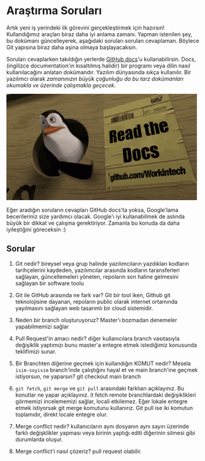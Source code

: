 # Araştırma Soruları

Artık yeni iş yerindeki ilk görevini gerçekleştirmek için hazırsın! Kullandığımız araçları biraz daha iyi anlama zamanı. Yapman istenilen şey, bu dokümanı güncelleyerek, aşağıdaki soruları soruları cevaplaman. Böylece Git yapısına biraz daha aşina olmaya başlayacaksın.

Soruları cevaplarken takıldığın yerlerde [GitHub docs](https://docs.github.com/en)'u kullanabilirsin. Docs, (ingilizce documentation'ın kısaltılmış halidir) bir programı veya dilin nasıl kullanılacağını anlatan dokümandır. Yazılım dünyasında sıkça kullanılır. Bir yazılımcı olarak _zamanınızın büyük çoğunluğu da bu tarz dokümanları okumakla ve üzerinde çalışmakla geçecek_.

![READ THE DOCS](https://github.com/Workintech/FSWeb-S1G1-Projesi-Web-Development-Projesi-icin-Git/blob/main/read-the-docs-wit.gif?raw=true)

Eğer aradığın soruların cevapları GitHub docs'ta yoksa, Google'lama becerileriniz size yardımcı olacak. Google'ı iyi kullanabilmek de aslında büyük bir dikkat ve çalışma gerektiriyor. Zamanla bu konuda da daha iyileştiğini göreceksin :)

## Sorular

1. Git nedir?
bireysel veya grup halinde yazılımcıların yazdıkları kodların tarihçelerini kaydeden, yazılımcılar arasında kodların taransferleri sağlayan, güncellemeleri yöneten, repoların son haline gelmesini sağlayan bir software toolu
2. Git ile GitHub arasında ne fark var?
Git bir tool iken, Github git teknolojisine dayanan, repoların public olarak internet ortamında yayılmasını sağlayan web tasarımlı bir cloud sistemidir.

3. Neden bir branch oluşturuyoruz?
Master'ı bozmadan denemeler yapabilmemizi sağlar
4. Pull Request'in amacı nedir?
diğer kullanıcılara branch vasıtasıyla değişiklik yaptımızı bunu master'a entegre etmek istediğimiz konusunda teklifimizi sunar.
5. Bir Branchten diğerine geçmek için kullandığın KOMUT nedir? Mesela `isim-soyisim` branch'inde çalıştığını hayal et ve main branch'ine geçmek istiyorsun, ne yaparsın?
git checkout main branch
6. `git fetch`, `git merge` ve `git pull` arasındaki farklıarı açıklayınız. Bu konutlar ne yapar açıklayınız.
it fetch remote branchlardaki değişiklikleri görmemizi incelememizi sağlar, locali etkilemez. Eğer lokale entegre etmek istiyorsak git merge komutunu kullanırız. Git pull ise iki komutun toplamıdır, direkt locale entegre olur.
7. Merge conflict nedir?
kullanıcıların aynı dosyanın aynı sayırı üzerinde farklı değişklikler yapması veya birinin yaptığı editi diğerinin silmesi gibi durumlarda oluşur.
8. Merge conflict'i nasıl çözeriz?
pull request olabilir.

